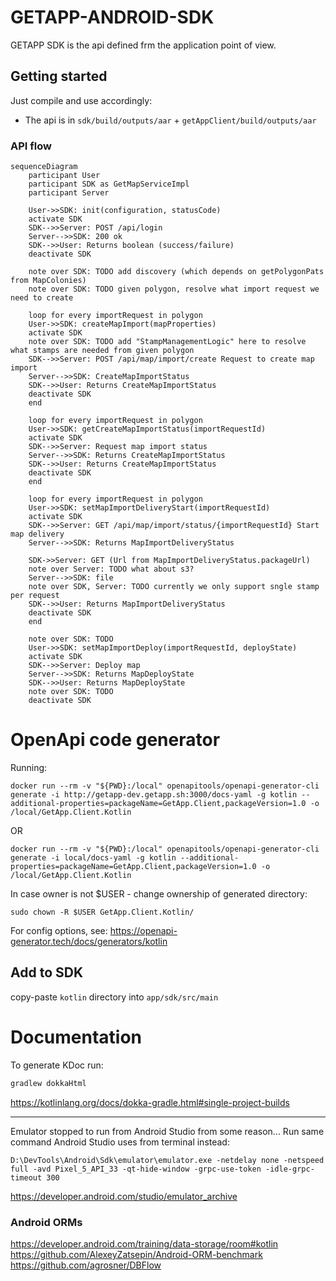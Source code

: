 # GETAPP-ANDROID-SDK
GETAPP SDK is the api defined frm the application point of view.

## Getting started

Just compile and use accordingly:
- The api is in `sdk/build/outputs/aar` + `getAppClient/build/outputs/aar`

### API flow

```mermaid
sequenceDiagram
    participant User
    participant SDK as GetMapServiceImpl
    participant Server

    User->>SDK: init(configuration, statusCode)
    activate SDK
    SDK-->>Server: POST /api/login
    Server-->>SDK: 200 ok
    SDK-->>User: Returns boolean (success/failure)
    deactivate SDK

    note over SDK: TODO add discovery (which depends on getPolygonPats from MapColonies)
    note over SDK: TODO given polygon, resolve what import request we need to create

    loop for every importRequest in polygon
    User->>SDK: createMapImport(mapProperties)
    activate SDK
    note over SDK: TODO add "StampManagementLogic" here to resolve what stamps are needed from given polygon
    SDK-->>Server: POST /api/map/import/create Request to create map import
    Server-->>SDK: CreateMapImportStatus
    SDK-->>User: Returns CreateMapImportStatus
    deactivate SDK
    end

    loop for every importRequest in polygon
    User->>SDK: getCreateMapImportStatus(importRequestId)
    activate SDK
    SDK-->>Server: Request map import status
    Server-->>SDK: Returns CreateMapImportStatus
    SDK-->>User: Returns CreateMapImportStatus
    deactivate SDK
    end

    loop for every importRequest in polygon
    User->>SDK: setMapImportDeliveryStart(importRequestId)
    activate SDK
    SDK-->>Server: GET /api/map/import/status/{importRequestId} Start map delivery
    Server-->>SDK: Returns MapImportDeliveryStatus

    SDK->>Server: GET (Url from MapImportDeliveryStatus.packageUrl)
    note over Server: TODO what about s3?
    Server-->>SDK: file
    note over SDK, Server: TODO currently we only support sngle stamp per request
    SDK-->>User: Returns MapImportDeliveryStatus
    deactivate SDK
    end

    note over SDK: TODO
    User->>SDK: setMapImportDeploy(importRequestId, deployState)
    activate SDK
    SDK-->>Server: Deploy map
    Server-->>SDK: Returns MapDeployState
    SDK-->>User: Returns MapDeployState
    note over SDK: TODO
    deactivate SDK
```

# OpenApi code generator

Running:

```shell
docker run --rm -v "${PWD}:/local" openapitools/openapi-generator-cli generate -i http://getapp-dev.getapp.sh:3000/docs-yaml -g kotlin --additional-properties=packageName=GetApp.Client,packageVersion=1.0 -o /local/GetApp.Client.Kotlin
```

OR

```shell
docker run --rm -v "${PWD}:/local" openapitools/openapi-generator-cli generate -i local/docs-yaml -g kotlin --additional-properties=packageName=GetApp.Client,packageVersion=1.0 -o /local/GetApp.Client.Kotlin
```

In case owner is not $USER - change ownership of generated directory:

```shell
sudo chown -R $USER GetApp.Client.Kotlin/
```

For config options, see:
https://openapi-generator.tech/docs/generators/kotlin

## Add to SDK

copy-paste `kotlin` directory into `app/sdk/src/main`

# Documentation

To generate KDoc run: 

```cmd
gradlew dokkaHtml
```

https://kotlinlang.org/docs/dokka-gradle.html#single-project-builds

***

Emulator stopped to run from Android Studio from some reason...
Run same command Android Studio uses from terminal instead:

```shell
D:\DevTools\Android\Sdk\emulator\emulator.exe -netdelay none -netspeed full -avd Pixel_5_API_33 -qt-hide-window -grpc-use-token -idle-grpc-timeout 300
```

https://developer.android.com/studio/emulator_archive


### Android ORMs

https://developer.android.com/training/data-storage/room#kotlin
https://github.com/AlexeyZatsepin/Android-ORM-benchmark
https://github.com/agrosner/DBFlow